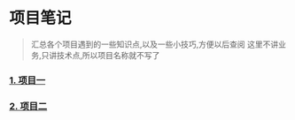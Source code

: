 # 项目笔记
> 汇总各个项目遇到的一些知识点,以及一些小技巧,方便以后查阅
> 这里不讲业务,只讲技术点,所以项目名称就不写了

### [1. 项目一](/pages/note/front/project-note/project1/)

### [2. 项目二](/pages/note/front/project-note/project2/)